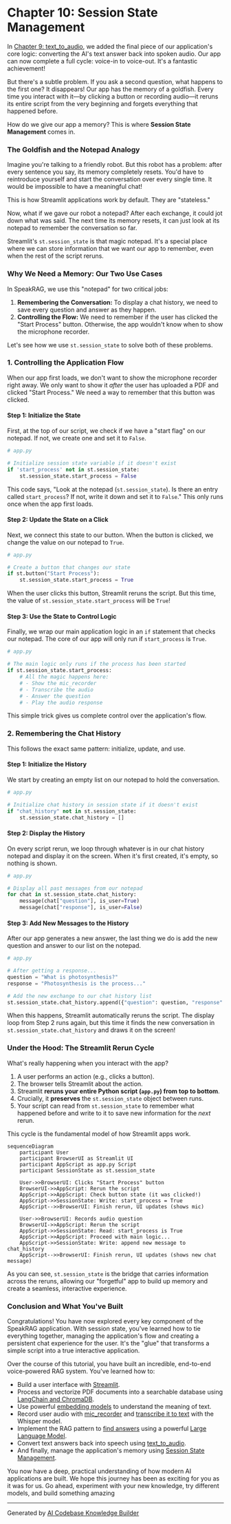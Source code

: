 # Chapter 10: Session State Management

In [Chapter 9: text_to_audio](09_text_to_audio.md), we added the final piece of our application's core logic: converting the AI's text answer back into spoken audio. Our app can now complete a full cycle: voice-in to voice-out. It's a fantastic achievement!

But there's a subtle problem. If you ask a second question, what happens to the first one? It disappears! Our app has the memory of a goldfish. Every time you interact with it—by clicking a button or recording audio—it reruns its entire script from the very beginning and forgets everything that happened before.

How do we give our app a memory? This is where **Session State Management** comes in.

### The Goldfish and the Notepad Analogy

Imagine you're talking to a friendly robot. But this robot has a problem: after every sentence you say, its memory completely resets. You'd have to reintroduce yourself and start the conversation over every single time. It would be impossible to have a meaningful chat!

This is how Streamlit applications work by default. They are "stateless."

Now, what if we gave our robot a notepad? After each exchange, it could jot down what was said. The next time its memory resets, it can just look at its notepad to remember the conversation so far.

Streamlit's `st.session_state` is that magic notepad. It's a special place where we can store information that we want our app to remember, even when the rest of the script reruns.

### Why We Need a Memory: Our Two Use Cases

In SpeakRAG, we use this "notepad" for two critical jobs:

1.  **Remembering the Conversation:** To display a chat history, we need to save every question and answer as they happen.
2.  **Controlling the Flow:** We need to remember if the user has clicked the "Start Process" button. Otherwise, the app wouldn't know when to show the microphone recorder.

Let's see how we use `st.session_state` to solve both of these problems.

### 1. Controlling the Application Flow

When our app first loads, we don't want to show the microphone recorder right away. We only want to show it *after* the user has uploaded a PDF and clicked "Start Process." We need a way to remember that this button was clicked.

#### Step 1: Initialize the State

First, at the top of our script, we check if we have a "start flag" on our notepad. If not, we create one and set it to `False`.

```python
# app.py

# Initialize session state variable if it doesn't exist
if 'start_process' not in st.session_state:
    st.session_state.start_process = False
```

This code says, "Look at the notepad (`st.session_state`). Is there an entry called `start_process`? If not, write it down and set it to `False`." This only runs once when the app first loads.

#### Step 2: Update the State on a Click

Next, we connect this state to our button. When the button is clicked, we change the value on our notepad to `True`.

```python
# app.py

# Create a button that changes our state
if st.button("Start Process"):
    st.session_state.start_process = True
```

When the user clicks this button, Streamlit reruns the script. But this time, the value of `st.session_state.start_process` will be `True`!

#### Step 3: Use the State to Control Logic

Finally, we wrap our main application logic in an `if` statement that checks our notepad. The core of our app will only run if `start_process` is `True`.

```python
# app.py

# The main logic only runs if the process has been started
if st.session_state.start_process:
    # All the magic happens here:
    # - Show the mic_recorder
    # - Transcribe the audio
    # - Answer the question
    # - Play the audio response
```

This simple trick gives us complete control over the application's flow.

### 2. Remembering the Chat History

This follows the exact same pattern: initialize, update, and use.

#### Step 1: Initialize the History

We start by creating an empty list on our notepad to hold the conversation.

```python
# app.py

# Initialize chat history in session state if it doesn't exist
if "chat_history" not in st.session_state:
    st.session_state.chat_history = []
```

#### Step 2: Display the History

On every script rerun, we loop through whatever is in our chat history notepad and display it on the screen. When it's first created, it's empty, so nothing is shown.

```python
# app.py

# Display all past messages from our notepad
for chat in st.session_state.chat_history:
    message(chat["question"], is_user=True)
    message(chat["response"], is_user=False)
```

#### Step 3: Add New Messages to the History

After our app generates a new answer, the last thing we do is add the new question and answer to our list on the notepad.

```python
# app.py

# After getting a response...
question = "What is photosynthesis?"
response = "Photosynthesis is the process..."

# Add the new exchange to our chat history list
st.session_state.chat_history.append({"question": question, "response": response})
```

When this happens, Streamlit automatically reruns the script. The display loop from Step 2 runs again, but this time it finds the new conversation in `st.session_state.chat_history` and draws it on the screen!

### Under the Hood: The Streamlit Rerun Cycle

What's really happening when you interact with the app?

1.  A user performs an action (e.g., clicks a button).
2.  The browser tells Streamlit about the action.
3.  Streamlit **reruns your entire Python script (`app.py`) from top to bottom**.
4.  Crucially, it **preserves** the `st.session_state` object between runs.
5.  Your script can read from `st.session_state` to remember what happened before and write to it to save new information for the *next* rerun.

This cycle is the fundamental model of how Streamlit apps work.

```mermaid
sequenceDiagram
    participant User
    participant BrowserUI as Streamlit UI
    participant AppScript as app.py Script
    participant SessionState as st.session_state

    User->>BrowserUI: Clicks "Start Process" button
    BrowserUI->>AppScript: Rerun the script
    AppScript->>AppScript: Check button state (it was clicked!)
    AppScript->>SessionState: Write: start_process = True
    AppScript-->>BrowserUI: Finish rerun, UI updates (shows mic)
    
    User->>BrowserUI: Records audio question
    BrowserUI->>AppScript: Rerun the script
    AppScript->>SessionState: Read: start_process is True
    AppScript->>AppScript: Proceed with main logic...
    AppScript->>SessionState: Write: append new message to chat_history
    AppScript-->>BrowserUI: Finish rerun, UI updates (shows new chat message)
```

As you can see, `st.session_state` is the bridge that carries information across the reruns, allowing our "forgetful" app to build up memory and create a seamless, interactive experience.

### Conclusion and What You've Built

Congratulations! You have now explored every key component of the SpeakRAG application. With session state, you've learned how to tie everything together, managing the application's flow and creating a persistent chat experience for the user. It's the "glue" that transforms a simple script into a true interactive application.

Over the course of this tutorial, you have built an incredible, end-to-end voice-powered RAG system. You've learned how to:
*   Build a user interface with [Streamlit](01_application_ui.md).
*   Process and vectorize PDF documents into a searchable database using [LangChain and ChromaDB](03_pdf_ingestion_and_vectorization.md).
*   Use powerful [embedding models](04_embeddings.md) to understand the meaning of text.
*   Record user audio with [mic_recorder](05_mic_recorder.md) and [transcribe it to text](06_transcribe_audio.md) with the Whisper model.
*   Implement the RAG pattern to [find answers](07_answer_question.md) using a powerful [Large Language Model](08_llm.md).
*   Convert text answers back into speech using [text_to_audio](09_text_to_audio.md).
*   And finally, manage the application's memory using [Session State Management](10_session_state_management.md).

You now have a deep, practical understanding of how modern AI applications are built. We hope this journey has been as exciting for you as it was for us. Go ahead, experiment with your new knowledge, try different models, and build something amazing

---

Generated by [AI Codebase Knowledge Builder](https://github.com/The-Pocket/Tutorial-Codebase-Knowledge)